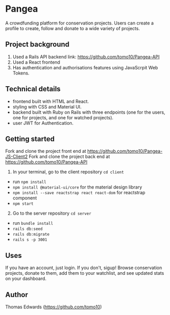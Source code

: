 # Pangea 

A crowdfunding platform for conservation projects. Users can create a profile to create, follow and donate to a wide variety of projects.

## Project background
1. Used a Rails API backend link: https://github.com/tomo10/Pangea-API 
2. Used a React frontend 
3. Has authentication and authorisations features using JavaScrpit Web Tokens. 

## Technical details
- frontend built with HTML and React.
- styling with CSS and Material UI.
- backend built with Ruby on Rails with three endpoints (one for the users, one for projects, and one for watched projects). 
- user JWT for Authentication.

## Getting started
Fork and clone the project front end at https://github.com/tomo10/Pangea-JS-Client2 
Fork and clone the project back end at https://github.com/tomo10/Pangea-API

1. In your terminal, go to the client repository `cd client` 
- run `npm install` 
- `npm install @material-ui/core` for the material design library
- `npm install --save reactstrap react react-dom` for reactstrap component
- `npm start`

2. Go to the server repository `cd server`
- run `bundle install`
- `rails db:seed`
- `rails db:migrate`
- `rails s -p 3001`

## Uses
If you have an account, just login. If you don't, sigup!
Browse conservation projects, donate to them, add them to your watchlist, and see updated stats on your dashboard. 

## Author
Thomas Edwards (https://github.com/tomo10)
